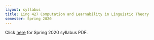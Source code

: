 ```yaml
---
layout: syllabus
title: Ling 427 Computation and Learnability in Linguistic Theory
semester: Spring 2020
---
```


Click [here](/assets/pdfsyllabi/sp2020-ling427.pdf) for Spring 2020 syllabus PDF.